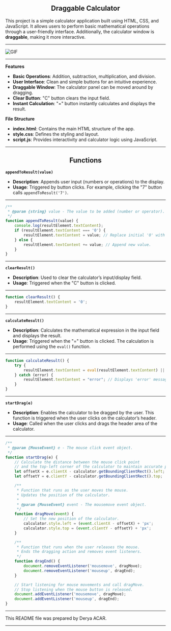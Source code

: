 <div align="center">
  <h2>Draggable Calculator</h2>
</div>

This project is a simple calculator application built using HTML, CSS, and JavaScript. It allows users to perform basic mathematical operations through a user-friendly interface. Additionally, the calculator window is **draggable**, making it more interactive.

---

![GIF](https://github.com/deryaxacar/DraggableCalculator/blob/main/cvid.gif)

---

**Features**

- **Basic Operations**: Addition, subtraction, multiplication, and division.
- **User Interface**: Clean and simple buttons for an intuitive experience.
- **Draggable Window**: The calculator panel can be moved around by dragging.
- **Clear Button**: "C" button clears the input field.
- **Instant Calculation**: "=" button instantly calculates and displays the result.

**File Structure**

- **index.html**: Contains the main HTML structure of the app.
- **style.css**: Defines the styling and layout.
- **script.js**: Provides interactivity and calculator logic using JavaScript.

---

<div align="center">
  <h2>Functions</h2>
</div>

**`appendToResult(value)`**
- **Description**: Appends user input (numbers or operations) to the display.
- **Usage**: Triggered by button clicks. For example, clicking the "7" button calls `appendToResult('7')`.

---

```js
/**
 * @param {string} value - The value to be added (number or operator).
 */
function appendToResult(value) {
    console.log(resultElement.textContent);
    if (resultElement.textContent === '0') {
        resultElement.textContent = value; // Replace initial '0' with new value.
    } else {
        resultElement.textContent += value; // Append new value.
    }
}

```

---

**`clearResult()`**
- **Description**: Used to clear the calculator’s input/display field.
- **Usage**: Triggered when the "C" button is clicked.

---

```js
function clearResult() {
    resultElement.textContent = '0';
}

```

---

**`calculateResult()`**
- **Description**: Calculates the mathematical expression in the input field and displays the result.
- **Usage**: Triggered when the "=" button is clicked. The calculation is performed using the `eval()` function.

---

```js
function calculateResult() {
    try {
        resultElement.textContent = eval(resultElement.textContent) || '';
    } catch (error) {
        resultElement.textContent = "error"; // Displays 'error' message in case of a failure.
    }
}

```

---

**`startDrag(e)`**
- **Description**: Enables the calculator to be dragged by the user. This function is triggered when the user clicks on the calculator’s header.
- **Usage**: Called when the user clicks and drags the header area of the calculator.

---

```js
/**
 * @param {MouseEvent} e - The mouse click event object.
 */
function startDrag(e) {
    // Calculate the distance between the mouse click point
    // and the top-left corner of the calculator to maintain accurate positioning during drag.
    let offsetX = e.clientX - calculator.getBoundingClientRect().left;
    let offsetY = e.clientY - calculator.getBoundingClientRect().top;

    /**
     * Function that runs as the user moves the mouse.
     * Updates the position of the calculator.
     * 
     * @param {MouseEvent} event - The mousemove event object.
     */
    function dragMove(event) {
        // Set the new position of the calculator.
        calculator.style.left = (event.clientX - offsetX) + 'px';
        calculator.style.top = (event.clientY - offsetY) + 'px';
    }

    /**
     * Function that runs when the user releases the mouse.
     * Ends the dragging action and removes event listeners.
     */
    function dragEnd() {
        document.removeEventListener('mousemove', dragMove);
        document.removeEventListener('mouseup', dragEnd);
    }

    // Start listening for mouse movements and call dragMove.
    // Stop listening when the mouse button is released.
    document.addEventListener('mousemove', dragMove);
    document.addEventListener('mouseup', dragEnd);
}


```

---

This README file was prepared by Derya ACAR.

---
